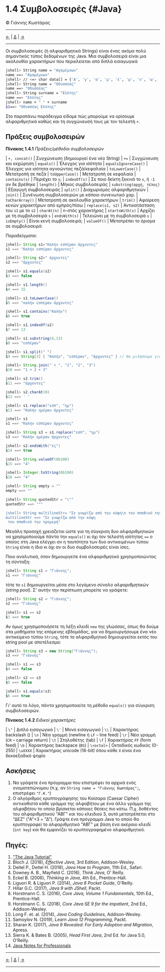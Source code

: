 # 1.4 Συμβολοσειρές {#Java} 
© Γιάννης Κωστάρας

---

[<-](../1.3-JavaBasics/README.md) | [Δ](../../README.md) | [->](../1.5-ControlStatements/README.md)

---

Οι συμβολοσειρές (ή αλφαριθμητικά Strings) είναι ένας ακόμα πολύ σημαντικός τύπος δεδομένων της Java. Μια συμβολοσειρά είναι μια ακολουθία χαρακτήρων που περικλείεται από διπλά εισαγωγικά

```bash
jshell> String name = "Αγαμέμνων" 
name ==> "Αγαμέμνων"
jshell> // <=> char data[] = {'Α', 'γ', 'α', 'μ', 'έ', 'μ', 'ν', 'ω', 'ν'}
jshell> String name = "Οδυσσέας" 
name ==> "Οδυσσέας"
jshell> String surname = "Ελύτης" 
name ==> "Ελύτης"
jshell> name + " " + surname
$1==> "Οδυσσέας Ελύτης"
```
Στο παραπάνω παράδειγμα είδαμε πώς μπορούμε να ορίσουμε αλφαριθμητικά καθώς και τη συγχώνευσή τους με τον τελεστή ```+```.

## Πράξεις συμβολοσειρών

**Πίνακας 1.4.1** _Πράξεις/μέθοδοι συμβολοσειρών_

| ```+, concat()``` | Συγχώνευση (δημιουργεί ένα νέο String)
| ```+=``` | Συγχώνευση και εκχώρηση
| ```equals()``` | Έλεγχος για ισότητα
| ```equalsIgnoreCase()``` | Έλεγχος για ισότητα αγνοώντας πεζά/κεφαλαία
| ```toLowerCase()``` | Μετατροπή σε πεζά
| ```toUpperCase()``` | Μετατροπή σε κεφαλαία
| ```contains(s)``` | Περιέχει το ```s```;
| ```indexOf(s)``` | Σε ποιο δείκτη ξεκινά το ```s```, ή ```-1``` αν δε βρέθηκε
| ```length()``` | Μήκος συμβολοσειράς 
| ```substring(αρχή, τέλος)``` | Eξαγωγή συμβολοσειράς
| ```split()``` | Διαχωρισμός αλφαριθμητικών
| ```join()``` | Συνένωση συμβολοσειρών με κάποιο συνενωτικό χαρ.
| ```toCharArray()``` | Μετατροπή σε ακολουθία χαρακτήρων
| ```trim()``` | Αφαίρεση κενών χαρακτήρων από εμπρός/πίσω
| ```replace(s1, s2)``` | Αντικατάσταση του ```s1``` με το ```s2```
| ```charAt(n)``` | n-στός χαρακτήρας
| ```startsWith(s)``` | Αρχίζει με τη συμβολοσειρά ```s```
| ```endsWith(s)``` | Τελειώνει με τη συμβολοσειρά ```s```
| ```isEmpty()``` | Είναι κενή συμβολοσειρά;
| ```valueOf()``` | Μετατρέπει το όρισμα σε συμβολοσειρά

Παραδείγματα:
```java
jshell> String s1="Καλήν εσπέραν άρχοντες"
s1 ==> "Καλήν εσπέραν άρχοντες"

jshell> String s2=" άρχοντες"
s2 ==> "άρχοντες"

jshell> s1.equals(s2)
$3 ==> false

jshell> s1.length()
$4 ==> 15

jshell> s1.toLowerCase()
$5 ==> "καλήν εσπέραν άρχοντες"

jshell> s1.contains("Καλήν")
$6 ==> true

jshell> s1.indexOf(s2)
$7 ==> 13

jshell> s1.substring(6,13)
$8 ==> "εσπέραν"

jshell> s1.split(" ")
$9 ==> String[3] { "Καλήν", "εσπέραν", "άρχοντες" } // θα μιλήσουμε για πίνακες στο μάθημα 7

jshell> String.join(" + ", "1", "2", "3")
$10 ==> "1 + 2 + 3"

jshell> s2.trim()
$11 ==> "άρχοντες"

jshell> s2.charAt(0)
$12 ==> ' '

jshell> s1.replace("εσπ", "ημ")
$13 ==> "Καλήν ημέραν άρχοντες"

jshell> s1
s1 ==> "Καλήν εσπέραν άρχοντες"

jshell> String s3 = s1.replace("εσπ", "ημ")
s3 ==> "Καλήν ημέραν άρχοντες"

jshell> s2.endsWith("ες")
$14 ==> true

jshell> String.valueOf(0b100)
$15 ==> "4"

jshell> Integer.toString(0b100)
$16 ==> "4"

jshell> String empty = ""
empty ==> ""

jshell> String quotedStr = "\""
quotedStr ==> """

jshell> String multilineStr= "Σε γνωρίζω από την κόψη\n του σπαθιού την τρομερή"
multilineStr ==> "Σε γνωρίζω από την κόψη
 του σπαθιού την τρομερή"
```

Μεγάλη προσοχή χρειάζεται ώστε για τη σύγκριση δυο αλφαριθμητικών να χρησιμοποιούμε πάντα την ```equals()``` κι όχι τον τελεστή ισότητας ```==``` ο οποίος στη Java ελέγχει αν η ταυτότητα των δυο αντικειμένων τύπου ```String``` είναι η ίδια κι όχι αν οι δυο συμβολοσειρές είναι ίσες.

Ποιο αναλυτικά, όταν δημιουργείτε ένα αλφαριθμητικό χρησιμοποιώντας τη σύνταξη:

```java
jshell> String s1 = "Γιάννης";
s1 ==> "Γιάννης"
```
τότε το ```s1``` δημιουργείται μέσα στο λεγόμενο _σύνολο αλφαριθμητικών (string pool)_. Σ' αυτήν την περίπτωση μπορείτε να γράψετε:

```java
jshell> String s2 = "Γιάννης";
s2 ==> "Γιάννης"

jshell> s1 == s2
$3 ==> true
```

Αν όμως χρησιμοποιήσετε τη λέξη κλειδί ```new``` της γλώσσας, όπως θα δούμε στα μαθήματα της επόμενης εβδομάδας, για να δημιουργήσουμε ένα νέο αντικείμενο τύπου ```String```, τότε το αλφαριθμητικό δημιουργείται εκτός του string pool με αποτέλεσμα:

```java
jshell> String s3 = new String("Γιάννης");
s3 ==> "Γιάννης"

jshell> s1 == s3
$4 ==> false

jshell> s2 == s3
$5 ==> false

jshell> s1.equals(s3)
$6 ==> true
``` 
Γι' αυτό το λόγο, πάντα χρησιμοποιείτε τη μέθοδο ```equals()``` για σύγκριση συμβολοσειρών.

**Πίνακας 1.4.2** _Ειδικοί χαρακτήρες_

| ```\"``` | Διπλό εισαγωγικό
| ```\'``` | Μονό εισαγωγικό
| ```\\``` | Χαρακτήρας backslash (\)
| ```\n``` | Νέα γραμμή (newline ή ```LF``` – line feed) 
| ```\r``` | Νέα γραμμή (```CR``` – carriage return) 
| ```\t``` | Στηλοθέτης (tab)
| ```\f``` | Χαρακτήρας ```FF``` (form feed)
| ```\b``` | Χαρακτήρας backspace (```BS```)
| ```\<octal>``` | Οκταδικός κωδικός (0-255)
| ```\uΧΧΧΧ``` | Χαρακτήρας unicode (16-bit) όπου κάθε ```Χ``` είναι ένα δεκαεξαδικό ψηφίο
  
## Ασκήσεις
1. Να γράψετε ένα πρόγραμμα που επιστρέφει τα αρχικά ενός ονοματεπώνυμου (π.χ. αν ```String name = "Γιάννης Κωστάρας";```, επιστρέφει ```"Γ.Κ."```)
2. Ο αλγόριθμος κρυπτογράφησης του Καίσαρα (Caesar Cipher) αντικαθιστά κάθε γράμμα της αλφαβήτου με ένα άλλο γράμμα της αλφαβήτου το οποίο βρίσκεται κάποιες θέσεις πιο κάτω. Π.χ. δοθέντος του αλφαριθμητικού "ΑΒΓ" και του κλειδιού 3, αυτό μετατρέπεται στο "ΔΕΖ" ("Α"+3 = "Δ"). Γράψτε ένα πρόγραμμα Java το οποίο θα κρυπτογραφεί το αλφαριθμητικό "ΑΒΓ" με βάση ένα ακέραιο κλειδί (```int key```) και θα εμφανίζει το κρυπτογραφημένο αλφαριθμητικό. 
 

## Πηγές:
1. ["The Java Tutorial"](https://docs.oracle.com/javase/tutorial/)
1. Bloch J. (2018), _Effective Java_, 3rd Edition, Addison-Wesley.
1. Deitel P., Deitel H. (2018), _Java How to Program_, 11th Ed., Safari.
1. Downey A. B., Mayfield C. (2016), _Think Java_, O' Reilly. 
1. Eckel B. (2006), _Thinking in Java_, 4th Ed., Prentice-Hall.
1. Liguori R. & Liguori P. (2014), _Java 8 Pocket Guide_, O'Reilly.
1. Hillar G.C. (2017), _Java 9 with JShell_, Packt.
1. Horstmann C. S. (2016), _Core Java, Volume 1 Fundamentals_, 10th Ed., Prentice-Hall.
1. Horstmann C. S. (2018), _Core Java SE 9 for the impatient_, 2nd Ed., Addison-Wesley. 
1. Long F. et. al. (2014), _Java Coding Guidelines_, Addison-Wesley.
1. Samoylov N. (2019), _Learn Java 12 Programming_, Packt.
1. Sharan K. (2017), _Java 9 Revealed: For Early Adoption and Migration_, Apress.
1. Sierra K. & Bates B. (2005), _Head First Java_, 2nd Ed. for Java 5.0, O’Reilly.
1. [Java Notes for Professionals](https://books.goalkicker.com/JavaBook/JavaNotesForProfessionals.pdf)

---

[<-](../1.3-JavaBasics/README.md) | [Δ](../../README.md) | [->](../1.5-ControlStatements/README.md)

---
